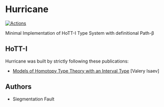 Hurricane
=========

[![Actions](https://github.com/groupoid/hurricane/workflows/opam/badge.svg)](https://github.com/groupoid/hurricane/actions)

Minimal Implementation of HoTT-I Type System with definitional Path-β

HoTT-I
------

Hurricane was built by strictly following these publications:

* <a href="https://arxiv.org/pdf/2004.14195.pdf">Models of Homotopy Type Theory with an Interval Type</a> [Valery Isaev]

Authors
-------

* Siegmentation Fault
